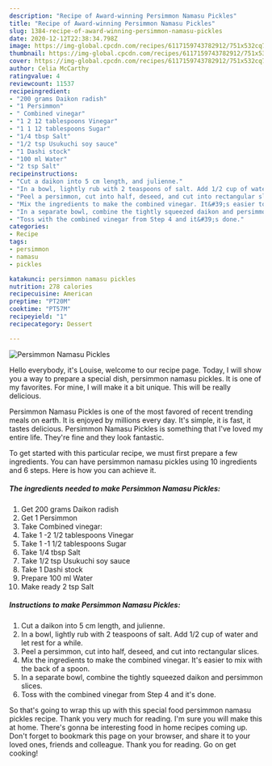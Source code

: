 ```yaml
---
description: "Recipe of Award-winning Persimmon Namasu Pickles"
title: "Recipe of Award-winning Persimmon Namasu Pickles"
slug: 1384-recipe-of-award-winning-persimmon-namasu-pickles
date: 2020-12-12T22:38:34.798Z
image: https://img-global.cpcdn.com/recipes/6117159743782912/751x532cq70/persimmon-namasu-pickles-recipe-main-photo.jpg
thumbnail: https://img-global.cpcdn.com/recipes/6117159743782912/751x532cq70/persimmon-namasu-pickles-recipe-main-photo.jpg
cover: https://img-global.cpcdn.com/recipes/6117159743782912/751x532cq70/persimmon-namasu-pickles-recipe-main-photo.jpg
author: Celia McCarthy
ratingvalue: 4
reviewcount: 11537
recipeingredient:
- "200 grams Daikon radish"
- "1 Persimmon"
- " Combined vinegar"
- "1 2 12 tablespoons Vinegar"
- "1 1 12 tablespoons Sugar"
- "1/4 tbsp Salt"
- "1/2 tsp Usukuchi soy sauce"
- "1 Dashi stock"
- "100 ml Water"
- "2 tsp Salt"
recipeinstructions:
- "Cut a daikon into 5 cm length, and julienne."
- "In a bowl, lightly rub with 2 teaspoons of salt. Add 1/2 cup of water and let rest for a while."
- "Peel a persimmon, cut into half, deseed, and cut into rectangular slices."
- "Mix the ingredients to make the combined vinegar. It&#39;s easier to mix with the back of a spoon."
- "In a separate bowl, combine the tightly squeezed daikon and persimmon slices."
- "Toss with the combined vinegar from Step 4 and it&#39;s done."
categories:
- Recipe
tags:
- persimmon
- namasu
- pickles

katakunci: persimmon namasu pickles 
nutrition: 278 calories
recipecuisine: American
preptime: "PT20M"
cooktime: "PT57M"
recipeyield: "1"
recipecategory: Dessert

---
```



![Persimmon Namasu Pickles](https://img-global.cpcdn.com/recipes/6117159743782912/751x532cq70/persimmon-namasu-pickles-recipe-main-photo.jpg)

Hello everybody, it's Louise, welcome to our recipe page. Today, I will show you a way to prepare a special dish, persimmon namasu pickles. It is one of my favorites. For mine, I will make it a bit unique. This will be really delicious.

Persimmon Namasu Pickles is one of the most favored of recent trending meals on earth. It is enjoyed by millions every day. It's simple, it is fast, it tastes delicious. Persimmon Namasu Pickles is something that I've loved my entire life. They're fine and they look fantastic.




To get started with this particular recipe, we must first prepare a few ingredients. You can have persimmon namasu pickles using 10 ingredients and 6 steps. Here is how you can achieve it.

<!--inarticleads1-->

##### The ingredients needed to make Persimmon Namasu Pickles:

1. Get 200 grams Daikon radish
1. Get 1 Persimmon
1. Take  Combined vinegar:
1. Take 1 -2 1/2 tablespoons Vinegar
1. Take 1 -1 1/2 tablespoons Sugar
1. Take 1/4 tbsp Salt
1. Take 1/2 tsp Usukuchi soy sauce
1. Take 1 Dashi stock
1. Prepare 100 ml Water
1. Make ready 2 tsp Salt




<!--inarticleads2-->

##### Instructions to make Persimmon Namasu Pickles:

1. Cut a daikon into 5 cm length, and julienne.
1. In a bowl, lightly rub with 2 teaspoons of salt. Add 1/2 cup of water and let rest for a while.
1. Peel a persimmon, cut into half, deseed, and cut into rectangular slices.
1. Mix the ingredients to make the combined vinegar. It&#39;s easier to mix with the back of a spoon.
1. In a separate bowl, combine the tightly squeezed daikon and persimmon slices.
1. Toss with the combined vinegar from Step 4 and it&#39;s done.




So that's going to wrap this up with this special food persimmon namasu pickles recipe. Thank you very much for reading. I'm sure you will make this at home. There's gonna be interesting food in home recipes coming up. Don't forget to bookmark this page on your browser, and share it to your loved ones, friends and colleague. Thank you for reading. Go on get cooking!

